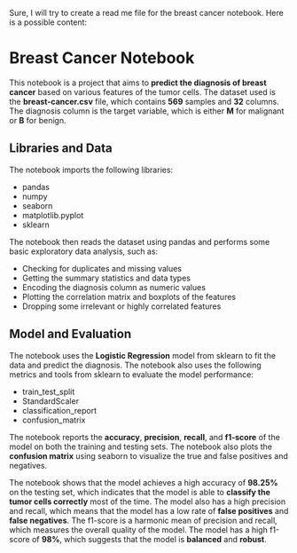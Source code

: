 Sure, I will try to create a read me file for the breast cancer notebook. Here is a possible content:

# Breast Cancer Notebook

This notebook is a project that aims to **predict the diagnosis of breast cancer** based on various features of the tumor cells. The dataset used is the **breast-cancer.csv** file, which contains **569** samples and **32** columns. The diagnosis column is the target variable, which is either **M** for malignant or **B** for benign.

## Libraries and Data

The notebook imports the following libraries:

- pandas
- numpy
- seaborn
- matplotlib.pyplot
- sklearn

The notebook then reads the dataset using pandas and performs some basic exploratory data analysis, such as:

- Checking for duplicates and missing values
- Getting the summary statistics and data types
- Encoding the diagnosis column as numeric values
- Plotting the correlation matrix and boxplots of the features
- Dropping some irrelevant or highly correlated features

## Model and Evaluation

The notebook uses the **Logistic Regression** model from sklearn to fit the data and predict the diagnosis. The notebook also uses the following metrics and tools from sklearn to evaluate the model performance:

- train_test_split
- StandardScaler
- classification_report
- confusion_matrix

The notebook reports the **accuracy**, **precision**, **recall**, and **f1-score** of the model on both the training and testing sets. The notebook also plots the **confusion matrix** using seaborn to visualize the true and false positives and negatives.

The notebook shows that the model achieves a high accuracy of **98.25%** on the testing set, which indicates that the model is able to **classify the tumor cells correctly** most of the time. The model also has a high precision and recall, which means that the model has a low rate of **false positives** and **false negatives**. The f1-score is a harmonic mean of precision and recall, which measures the overall quality of the model. The model has a high f1-score of **98%**, which suggests that the model is **balanced** and **robust**.
